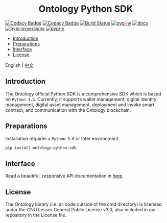 <h1 align="center">Ontology Python SDK</h1>

[![Codacy Badge](https://api.codacy.com/project/badge/Grade/9078ef6584424280b8d6b75556976f94)](https://www.codacy.com/app/NashMiao/ontology-python-sdk?utm_source=github.com&amp;utm_medium=referral&amp;utm_content=ontio/ontology-python-sdk/&amp;utm_campaign=Badge_Grade)
[![Codacy Badge](https://api.codacy.com/project/badge/Coverage/9078ef6584424280b8d6b75556976f94)](https://www.codacy.com/app/NashMiao/ontology-python-sdk?utm_source=github.com&utm_medium=referral&utm_content=ontio/ontology-python-sdk/&utm_campaign=Badge_Coverage)
[![Build Status](https://travis-ci.com/ontio/ontology-python-sdk.svg?branch=master)](https://travis-ci.com/ontio/ontology-python-sdk)
[![pypi-w](https://img.shields.io/pypi/wheel/ontology-python-sdk.svg)](https://pypi.org/project/ontology-python-sdk/)
[![docs](https://img.shields.io/badge/docs-yes-brightgreen.svg)](https://nashmiao.github.io/ontology-python-sdk-docs/)
[![pypi-pyversions](https://img.shields.io/pypi/pyversions/ontology-python-sdk.svg)](https://pypi.org/project/ontology-python-sdk/)
[![pypi-v](https://img.shields.io/pypi/v/ontology-python-sdk.svg)](https://pypi.org/project/ontology-python-sdk/)

- [Introduction](#introduction)
- [Preparations](#preparations)
- [Interface](#interface)
- [License](#license)

English | [中文](README_CN.md)

## Introduction

The Ontology official Python SDK is a comprehensive SDK which is based on `Python 3.6`. Currently, it supports wallet management, digital identity management, digital asset management, deployment and invoke smart contract, and communication with the Ontology blockchain.

## Preparations

Installation requires a `Python 3.6` or later environment.

```bash
pip install ontology-python-sdk
```

## Interface

Read a beautiful, responsive API documentation in [here](https://nashmiao.github.io/ontology-python-sdk-docs/).

## License

The Ontology library (i.e. all code outside of the cmd directory) is licensed under the GNU Lesser General Public License v3.0, also included in our repository in the License file.
